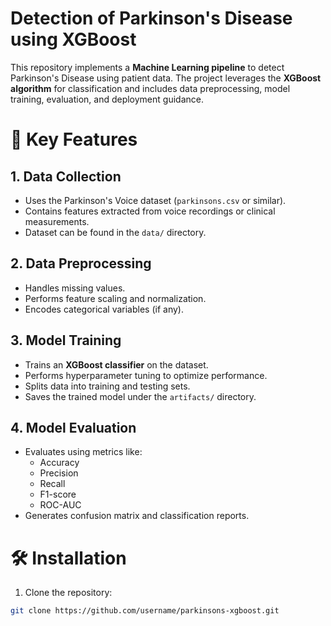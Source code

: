 # Detection of Parkinson's Disease using XGBoost

This repository implements a **Machine Learning pipeline** to detect Parkinson's Disease using patient data. The project leverages the **XGBoost algorithm** for classification and includes data preprocessing, model training, evaluation, and deployment guidance.

# 🔑 Key Features

## 1. Data Collection
- Uses the Parkinson's Voice dataset (`parkinsons.csv` or similar).  
- Contains features extracted from voice recordings or clinical measurements.  
- Dataset can be found in the `data/` directory.

## 2. Data Preprocessing
- Handles missing values.  
- Performs feature scaling and normalization.  
- Encodes categorical variables (if any).  

## 3. Model Training
- Trains an **XGBoost classifier** on the dataset.  
- Performs hyperparameter tuning to optimize performance.  
- Splits data into training and testing sets.  
- Saves the trained model under the `artifacts/` directory.

## 4. Model Evaluation
- Evaluates using metrics like:
  - Accuracy
  - Precision
  - Recall
  - F1-score
  - ROC-AUC
- Generates confusion matrix and classification reports.  

# 🛠️ Installation

1. Clone the repository:
```bash
git clone https://github.com/username/parkinsons-xgboost.git

